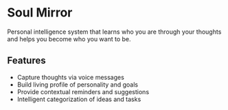 # Soul Mirror

Personal intelligence system that learns who you are through your thoughts and helps you become who you want to be.

## Features

- Capture thoughts via voice messages
- Build living profile of personality and goals
- Provide contextual reminders and suggestions
- Intelligent categorization of ideas and tasks